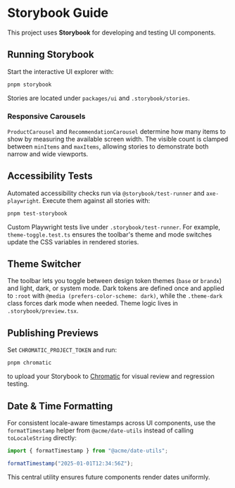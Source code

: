 # Storybook Guide

This project uses **Storybook** for developing and testing UI components.

## Running Storybook

Start the interactive UI explorer with:

```bash
pnpm storybook
```

Stories are located under `packages/ui` and `.storybook/stories`.

### Responsive Carousels

`ProductCarousel` and `RecommendationCarousel` determine how many items to show by
measuring the available screen width. The visible count is clamped between
`minItems` and `maxItems`, allowing stories to demonstrate both narrow and wide
viewports.

## Accessibility Tests

Automated accessibility checks run via `@storybook/test-runner` and `axe-playwright`.
Execute them against all stories with:

```bash
pnpm test-storybook
```

Custom Playwright tests live under `.storybook/test-runner`. For example,
`theme-toggle.test.ts` ensures the toolbar's theme and mode switches update the
CSS variables in rendered stories.

## Theme Switcher

The toolbar lets you toggle between design token themes (`base` or `brandx`) and
light, dark, or system mode. Dark tokens are defined once and applied to
`:root` with `@media (prefers-color-scheme: dark)`, while the `.theme-dark`
class forces dark mode when needed. Theme logic lives in `.storybook/preview.tsx`.

## Publishing Previews

Set `CHROMATIC_PROJECT_TOKEN` and run:

```bash
pnpm chromatic
```

to upload your Storybook to [Chromatic](https://www.chromatic.com/) for visual
review and regression testing.

## Date & Time Formatting

For consistent locale-aware timestamps across UI components, use the
`formatTimestamp` helper from `@acme/date-utils` instead of calling
`toLocaleString` directly:

```ts
import { formatTimestamp } from "@acme/date-utils";

formatTimestamp("2025-01-01T12:34:56Z");
```

This central utility ensures future components render dates uniformly.
